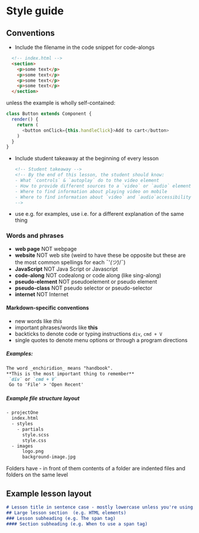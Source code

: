 # Style guide

## Conventions

* Include the filename in the code snippet for code-alongs
```html
  <!-- index.html -->
  <section>
    <p>some text</p>
    <p>some text</p>
    <p>some text</p>
    <p>some text</p>
  </section>
```
  unless the example is wholly self-contained:

  ```javascript
  class Button extends Component {
    render() {
      return (
        <button onClick={this.handleClick}>Add to cart</button>
      )
    }
  }
  ```
* Include student takeaway at the beginning of every lesson
  ```markdown
  <!-- Student takeaway -->
  <!-- By the end of this lesson, the student should know:
  - What `controls` & `autoplay` do to the video element 
  - How to provide different sources to a `video` or `audio` element
  - Where to find information about playing video on mobile
  - Where to find information about `video` and `audio`accessibility
  -->
  ```
* use e.g. for examples, use i.e. for a different explanation of the same thing

### Words and phrases
* **web page** NOT webpage
* **website** NOT web site (weird to have these be opposite but these are the most common spellings for each ¯\'_(ツ)_/¯)
* **JavaScript** NOT Java Script or Javascript
* **code-along** NOT codealong or code along (like sing-along)
* **pseudo-element** NOT pseudoelement or pseudo element
* **pseudo-class** NOT pseudo selector or pseudo-selector
* **internet** NOT Internet

#### Markdown-specific conventions
* new words like _this_
* important phrases/words like **this**
* backticks to denote code or typing instructions `div`, `cmd + V`
* single quotes to denote menu options or through a program directions

##### Examples:
```markdown
The word _enchiridion_ means "handbook".
**This is the most important thing to remember**
 `div` or `cmd + V`
 Go to 'File' > 'Open Recent' 
```
##### Example file structure layout
```bash
- projectOne
  index.html
  - styles 
    - partials
      style.scss
      style.css
  - images
      logo.png
      background-image.jpg
```
Folders have - in front of them
contents of a folder are indented
files and folders on the same level 

## Example lesson layout
```markdown
# Lesson title in sentence case - mostly lowercase unless you're using a name like HTML or React Router
## Large lesson section  (e.g. HTML elements)
### Lesson subheading (e.g. The span tag)
#### Section subheading (e.g. When to use a span tag)
```


